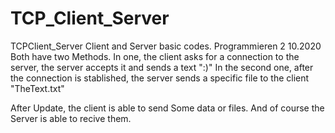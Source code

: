 # TCP_Client_Server
TCPClient_Server
Client and Server basic codes. Programmieren 2 10.2020
Both have two Methods.
In one, the client asks for a connection to the server, the server accepts it and sends a text ":)"
In the second one, after the connection is stablished, the server sends a specific file to the client "TheText.txt"

After Update, the client is able to send Some data or files. And of course the Server is able to recive them.
